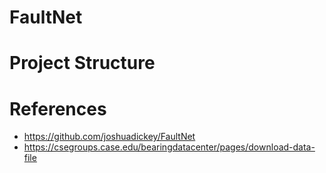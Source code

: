 # FaultNet

# Project Structure

# References
- https://github.com/joshuadickey/FaultNet
- https://csegroups.case.edu/bearingdatacenter/pages/download-data-file
